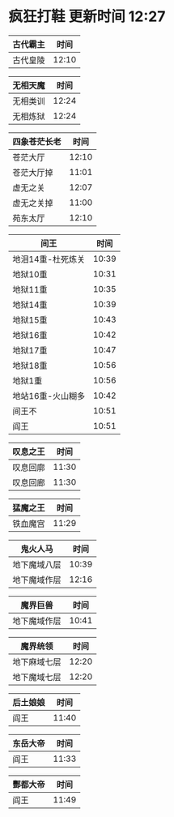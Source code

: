# 疯狂打鞋 更新时间 12:27

| 古代霸主   | 时间    |
|--------|-------|
| 古代皇陵 | 12:10 |

| 无相天魔   | 时间    |
|--------|-------|
| 无相类训 | 12:24 |
| 无相炼狱 | 12:24 |

| 四象苍茫长老   | 时间    |
|--------|-------|
| 苍茫大厅 | 12:10 |
| 苍茫大厅掉 | 11:01 |
| 虚无之关 | 12:07 |
| 虚无之关掉 | 11:00 |
| 苑东太厅 | 12:10 |

| 间王   | 时间    |
|--------|-------|
| 地泪14重-杜死炼关 | 10:39 |
| 地狱10重 | 10:31 |
| 地狱11重 | 10:35 |
| 地狱14重 | 10:39 |
| 地狱15重 | 10:43 |
| 地狱16重 | 10:42 |
| 地狱17重 | 10:47 |
| 地狱18重 | 10:56 |
| 地狱1重 | 10:56 |
| 地站16重-火山糊多 | 10:42 |
| 间王不 | 10:51 |
| 阎王 | 10:51 |

| 叹息之王   | 时间    |
|--------|-------|
| 叹息回廓 | 11:30 |
| 叹息回廊 | 11:30 |

| 猛魔之王   | 时间    |
|--------|-------|
| 铁血魔宫 | 11:29 |

| 鬼火人马   | 时间    |
|--------|-------|
| 地下魔域八层 | 10:39 |
| 地下魔域作层 | 12:16 |

| 魔界巨兽   | 时间    |
|--------|-------|
| 地下魔域作层 | 10:41 |

| 魔界统领   | 时间    |
|--------|-------|
| 地下麻域七层 | 12:20 |
| 地下魔域七层 | 12:20 |

| 后土娘娘   | 时间    |
|--------|-------|
| 阎王 | 11:40 |

| 东岳大帝   | 时间    |
|--------|-------|
| 阎王 | 11:33 |

| 酆都大帝   | 时间    |
|--------|-------|
| 阎王 | 11:49 |